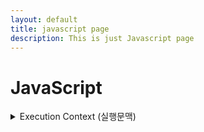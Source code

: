```yaml
---
layout: default
title: javascript page
description: This is just Javascript page
---
```

# JavaScript  

<details>
  - <summary> Execution Context (실행문맥) </summary>

  내용~ 
</details>
